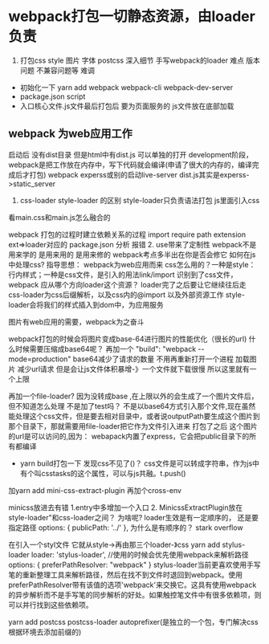 # webpack打包一切静态资源，由loader负责
1. 打包css style 图片 字体 postcss
深入细节 手写webpack的loader 难点 版本问题 不兼容问题等 难调
- 初始化一下
yarn add webpack webpack-cli webpack-dev-server
- package.json script
- 入口核心文件.js文件最后打包后 要为页面服务的 js文件放在底部加载
## webpack 为web应用工作
启动后 没有dist目录 但是html中有dist.js 可以单独的打开
development阶段，webpack是把工作放在内存中，写下代码就会编译(申请了很大的内存的，编译完成后才打包)
webpack experss或别的启动live-server
dist.js其实是experss->static_server
1. css-loader style-loader 的区别
style-loader只负责语法打包
js里面引入css

看main.css和main.js怎么融合的

webpack 打包的过程时建立依赖关系的过程
import require  path extension
ext=>loader对应的
package.json 分析 报错
2. use带来了定制性
webpack不是用来学的 是用来用的 是用来修的
webpack考点多半出在你是否会修它
如何在js中处理css?
指导思想：
webpack为web应用而来
css怎么用的？一种是style：行内样式<style></style>；一种是css文件，是引入的用法link/import <link>
识别到了css文件，webpack 应从哪个方向loader这个资源？
loader完了之后要让它继续往后走
css-loader为css后缀解析，以及css内的@import 以及外部资源工作
style-loader会将我们的样式插入到dom中，为应用服务

图片有web应用的需要，webpack为之奋斗

webpack打包的时候会将图片变成base-64进行图片的性能优化（很长的url)
什么时候需要压缩成base64呢？
再加一个
"build": "webpack --mode=production"
base64减少了请求的数量
不用再重新打开一个进程 加载图片 减少url请求
但是会让js文件体积暴增-》一个文件就下载很慢
所以这里就有一个上限

再加一个file-loader?
因为没转成base ,在上限以外的会生成了一个图片文件后，但不知道怎么处理
不是加了test吗？
不是以base64方式引入那个文件,现在虽然能处理这个css文件，但是要去相对目录中，或者说outputPath要生成这个图片到那个目录下，那就需要用file-loader把它作为文件引入进来
打包了之后 这个图片的url是可以访问的,因为：
webapack内置了express，它会把public目录下的所有都编译

- yarn build打包一下
发现css不见了(<style></style>)？
css文件是可以转成字符串，作为js中有个叫csstasks的这个属性，可以与js共融。t.push()

加yarn add mini-css-extract-plugin
再加个cross-env

minicss放进去有错
1.entry中多增加一个入口
2.
MinicssExtractPlugin放在style-loader"和css-loader之间？
为啥呢?
loader生效是有一定顺序的，
还是要指定路径
options: {               publicPath: '../'             }, 
为什么是有顺序的？
stark overflow

在引入一个styl文件
它就从style->再由那三个loader-》css
yarn add stylus-loader
loader: 'stylus-loader', //使用的时候会优先使用webpack来解析路径
options: {
    preferPathResolver: "webpack"
}
stylus-loader当前更喜欢使用手写笔的重新整理工具来解析路径，然后在找不到文件时退回到webpack。使用preferPathResolver带有该值的选项'webpack'来交换它。这具有使用webpack的异步解析而不是手写笔的同步解析的好处。如果触控笔文件中有很多依赖项，则可以并行找到这些依赖项。

yarn add postcss postcss-loader autoprefixer(是独立的一个包，专门解决css根据环境去添加前缀的)